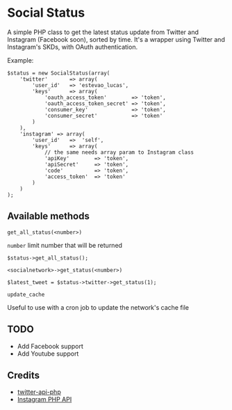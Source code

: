 Social Status
=============

A simple PHP class to get the latest status update from Twitter and Instagram (Facebook soon), sorted by time. It's a wrapper using Twitter and Instagram's SKDs, with OAuth authentication.

Example:

	$status = new SocialStatus(array(
		'twitter' 		=> array(
			'user_id'	=> 'estevao_lucas',
			'keys'		=> array(
				'oauth_access_token' 		=> 'token',
				'oauth_access_token_secret'	=> 'token',
				'consumer_key'				=> 'token',
				'consumer_secret'			=> 'token'
			)
		),
		'instagram' => array(
			'user_id'	=>	'self',
			'keys'		=> array(
				// the same needs array param to Instagram class
				'apiKey'  		=> 'token',
				'apiSecret' 	=> 'token',
				'code'			=> 'token',
				'access_token'	=> 'token'
			)
		)
	);					
	
	
## Available methods


`get_all_status(<number>)`

`number` limit number that will be returned

    $status->get_all_status();
    
    
`<socialnetwork>->get_status(<number>)`

	$latest_tweet = $status->twitter->get_status(1);
	
`update_cache`

Useful to use with a cron job to update the network's cache file
	
## TODO

* Add Facebook support
* Add Youtube support


## Credits

* [twitter-api-php](https://github.com/J7mbo/twitter-api-php.git)
* [Instagram PHP API](https://github.com/cosenary/Instagram-PHP-API.git)
